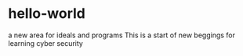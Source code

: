 # hello-world
a new area for ideals and programs
This is a start of new beggings for learning cyber security
